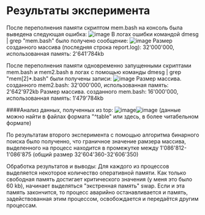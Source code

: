 # Результаты эксперимента

После переполнения памяти скриптом mem.bash на консоль была выведена следующая ошибка:
![image](https://user-images.githubusercontent.com/71635718/100548169-fce27d80-327b-11eb-8b88-7f74dc7f4dfb.png)
В логах ошибки командой dmesg | grep "mem.bash" было получено сообщение:
![image](https://user-images.githubusercontent.com/71635718/100548212-31563980-327c-11eb-9375-f9835dc7709d.png)
Размер созданного массива (последняя строка report.log): 32'000'000, использованная память: 2'641'784kb


После переполнения памяти одновременно запущенными скриптами mem.bash и mem2.bash в логах с помощью команды dmesg | grep "mem[2]*.bash" были получены записи:
![image](https://user-images.githubusercontent.com/71635718/100549804-30c2a080-3286-11eb-9d41-cb226842043c.png)
Размер массива. созданного mem2.bash: 32'000'000, использованная память: 2'642'972kb
Размер массива. созданного mem.bash: 16'000'000, использованная память: 1'479'784kb


####Анализ данных, полученных из top:
![image](https://user-images.githubusercontent.com/71635718/100557397-efe47f00-32b9-11eb-85e8-884791184b60.png)![image](https://user-images.githubusercontent.com/71635718/100558133-17d5e180-32be-11eb-85fd-b5780fa7a8fe.png)
(данные можно найти в файлах формата "^table" или здесь, в более читабельном формате)



По результатам второго эксперимента с помощью алгоритма бинарного поиска было полученно, что граничное значение рамзера массива, выделенного на процесс находится в промежутке между 1'086'812-1'086'875 (общий размер 32'604'360-32'606'350)

Обработка результатов и выводы:
Для каждого из процессов выделяется некоторое количество оперативной памяти. Как только свободная память достигает критического значения (у меня это было 60 kb), начинает выделяться "экстренная память" swap. Если и эта память закончится, то процесс аварийно останавливается и память, задействованная этим процессом, освобождается и передаётся другим процессам. 
